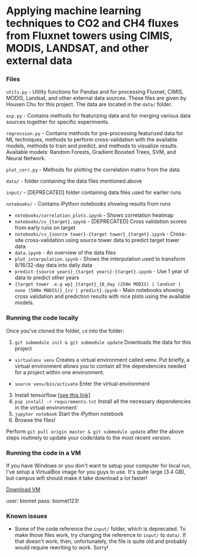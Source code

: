 # Applying machine learning techniques to CO2 and CH4 fluxes from Fluxnet towers using CIMIS, MODIS, LANDSAT, and other external data

### Files

`utils.py` - Utility functions for Pandas and for processing Fluxnet, CIMIS, MODIS, Landsat, and other external data sources. These files are given by Housen Chu for this project. The data are located in the `data/` folder.

`exp.py` - Contains methods for featurizing data and for merging various data sources together for specific experiments.

`regression.py` - Contains methods for pre-processing featurized data for ML techniques, methods to perform cross-validation with the available models, methods to train and predict, and methods to visualize results. Available models: Random Forests, Gradient Boosted Trees, SVM, and Neural Network.

`plot_corr.py` - Methods for plotting the correlation matrix from the data

`data/` - folder containing the data files mentioned above

`input/` - [DEPRECATED] folder containing data files used for earlier runs

`notebooks/` - Contains iPython notebooks showing results from runs
* `notebooks/correlation_plots.ipynb` - Shows correlation heatmap
* `notebooks/cv_{target}.ipynb` - [DEPRECATED] Cross validation scores from early runs on target
* `notebooks/cv_{source tower}-{target tower}_{target}.ipynb` - Cross-site cross-validation using source tower data to predict target tower data
* `data.ipynb` - An overview of the data files
* `plot_interpolation.ipynb` - Shows the interpolation used to transform 8/16/32-day data into daily data
* `predict-{source years}_{target years}-{target}.ipynb` - Use 1 year of data to predict other years
* `{target tower .e.g wp}_{target}_{8_day (250m MODIS) | landsat | none (500m MODIS)}_{cv | predict}.ipynb` - Main notebooks showing cross validation and prediction results with nice plots using the available models.

### Running the code locally

Once you've cloned the folder, `cd` into the folder:

1. `git submodule init & git submodule update` Downloads the data for this project
* `virtualenv venv` Creates a virtual environment called venv. Put briefly, a virtual environment allows you to contain all the dependencies needed for a project within one environment.
- `source venv/bin/activate` Enter the virtual environment
3. Install tensorflow [[see this link]](https://www.tensorflow.org/versions/r0.8/get_started/os_setup.html#pip-installation)
4. `pip install -r requirements.txt` Install all the necessary dependencies in the virtual environment`
5. `jupyter notebook` Start the iPython notebook
6. Browse the files!

Perform `git pull origin master & git submodule update` after the above steps routinely to update your code/data to the most recent version.

### Running the code in a VM

If you have Windows or you don't want to setup your computer for local run, I've setup a VirtualBox image for you guys to use. It's quite large (3.4 GB), but campus wifi should make it take download a lot faster!

[Download VM](https://gitlab.com/bsuper/biomet-vm-2/raw/master/biomet-ipython.ova)

user: biomet
pass: biomet123!

### Known issues
* Some of the code reference the `input/` folder, which is deprecated. To make those files work, try changing the reference to `input/` to `data/`. If that doesn't work, then, unfortunately, the file is quite old and probably would require rewriting to work. Sorry!

